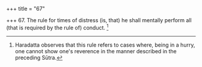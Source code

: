 +++
title = "67"

+++
67. The rule for times of distress (is, that) he shall mentally perform all (that is required by the rule of) conduct. [^51] 


[^51]:  Haradatta observes that this rule refers to cases where, being in a hurry, one cannot show one's reverence in the manner described in the preceding Sūtra.
